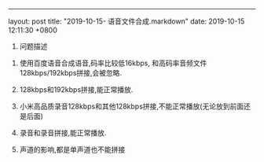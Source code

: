 ---
layout: post
title:  "2019-10-15- 语音文件合成.markdown"
date:   2019-10-15 12:11:30 +0800

1. 问题描述
1) 使用百度语音合成语音,码率比较低16kbps,
和高码率音频文件128kbps/192kbps拼接,会被忽略.
2) 128kbps和192kbps拼接,能正常播放.
3) 小米高品质录音128kbps和其他128kbps拼接,不能正常播放(无论放到前面还是后面)
4) 录音和录音拼接,能正常播放.

5) 声道的影响,都是单声道也不能拼接

 
 
    